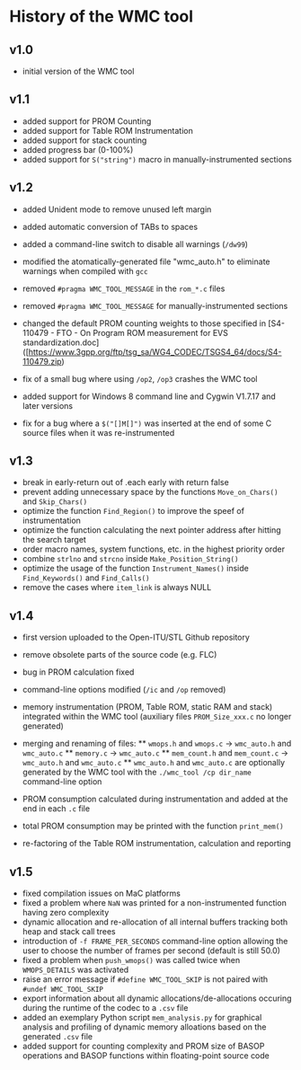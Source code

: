 # History of the WMC tool

## v1.0

 * initial version of the WMC tool

## v1.1

 * added support for PROM Counting
 * added support for Table ROM Instrumentation
 * added support for stack counting
 * added progress bar (0-100%)
 * added support for `S("string")` macro in manually-instrumented sections

## v1.2
 
 * added Unident mode to remove unused left margin
 * added automatic conversion of TABs to spaces
 * added a command-line switch to disable all warnings (`/dw99`)

 * modified the atomatically-generated file "wmc_auto.h" to eliminate warnings when compiled with `gcc`
 * removed `#pragma WMC_TOOL_MESSAGE` in the `rom_*.c` files
 * removed `#pragma WMC_TOOL_MESSAGE` for manually-instrumented sections
    
 * changed the default PROM counting weights to those specified in [S4-110479 - FTO - On Program ROM measurement for EVS standardization.doc] ([https://www.3gpp.org/ftp/tsg_sa/WG4_CODEC/TSGS4_64/docs/S4-110479.zip)
 * fix of a small bug where using `/op2`, `/op3` crashes the WMC tool
 * added support for Windows 8 command line and Cygwin V1.7.17 and later versions
 * fix for a bug where a `$("[]M[]")` was inserted at the end of some C source files when it was re-instrumented

## v1.3

 * break in early-return out of .each early with return false
 * prevent adding unnecessary space by the functions `Move_on_Chars()` and `Skip_Chars()`
 * optimize the function `Find_Region()` to improve the speef of instrumentation
 * optimize the function calculating the next pointer address after hitting the search target
 * order macro names, system functions, etc. in the highest priority order
 * combine `strlno` and `strcno` inside `Make_Position_String()`
 * optimize the usage of the function `Instrument_Names()` inside `Find_Keywords()` and `Find_Calls()`
 * remove the cases where `item_link` is always NULL
    
## v1.4

 * first version uploaded to the Open-ITU/STL Github repository
 * remove obsolete parts of the source code (e.g. FLC)
 
 * bug in PROM calculation fixed
 * command-line options modified (`/ic` and `/op` removed)
 * memory instrumentation (PROM, Table ROM, static RAM and stack) integrated within the WMC tool (auxiliary files `PROM_Size_xxx.c` no longer generated)
 * merging and renaming of files:
 ** `wmops.h` and `wmops.c` -> `wmc_auto.h` and `wmc_auto.c`
 ** `memory.c` -> `wmc_auto.c`
 ** `mem_count.h` and `mem_count.c` -> `wmc_auto.h` and `wmc_auto.c`
 ** `wmc_auto.h` and `wmc_auto.c` are optionally generated by the WMC tool with the `./wmc_tool /cp dir_name` command-line option 
 * PROM consumption calculated during instrumentation and added at the end in each `.c` file 
 * total PROM consumption may be printed with the function `print_mem()`
 * re-factoring of the Table ROM instrumentation, calculation and reporting
 
## v1.5

 * fixed compilation issues on MaC platforms
 * fixed a problem where `NaN` was printed for a non-instrumented function having zero complexity
 * dynamic allocation and re-allocation of all internal buffers tracking both heap and stack call trees
 * introduction of `-f FRAME_PER_SECONDS` command-line option allowing the user to choose the number of frames per second (default is still 50.0)
 * fixed a problem when `push_wmops()` was called twice when `WMOPS_DETAILS` was activated
 * raise an error message if `#define WMC_TOOL_SKIP` is not paired with `#undef WMC_TOOL_SKIP`
 * export information about all dynamic allocations/de-allocations occuring during the runtime of the codec to a `.csv` file
 * added an exemplary Python script `mem_analysis.py` for graphical analysis and profiling of dynamic memory alloations based on the generated `.csv` file
 * added support for counting complexity and PROM size of BASOP operations and BASOP functions within floating-point source code
  
